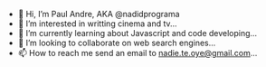- 👋 Hi, I’m Paul Andre, AKA @nadidprograma
- 👀 I’m interested in writting cinema and tv...
- 🌱 I’m currently learning about Javascript and code developing...
- 💞️ I’m looking to collaborate on web search engines...
- 📫 How to reach me send an email to nadie.te.oye@gmail.com...

<!---
NadiePrograma/NadiePrograma is a ✨ special ✨ repository because its `README.md` (this file) appears on your GitHub profile.
You can click the Preview link to take a look at your changes.
--->
